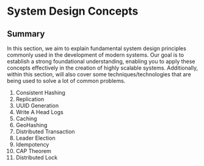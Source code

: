 # System Design Concepts

## Summary 

In this section, we aim to explain fundamental system design principles commonly used in the development of modern systems. Our goal is to establish a strong foundational understanding, enabling you to apply these concepts effectively in the creation of highly scalable systems. 
Additionally, within this section, will also cover some techniques/technologies that are being used to solve a lot of common problems. 

1.  Consistent Hashing
2.  Replication
3.  UUID Generation
4.  Write A Head Logs 
5.  Caching
6.  GeoHashing 
7.  Distributed Transaction 
8.  Leader Election     
9.  Idempotency 
10. CAP Theorem 
11. Distributed Lock